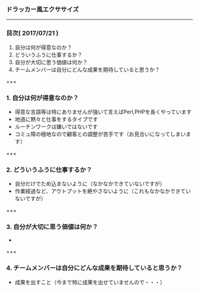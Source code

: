 ### ドラッカー風エクササイズ
---

### 目次( 2017/07/21 )

1. 自分は何が得意なのか？
2. どういうふうに仕事するか？
3. 自分が大切に思う価値は何か？
4. チームメンバーは自分にどんな成果を期待していると思うか？

+++

### 1. 自分は何が得意なのか？

- 得意な言語等は特にありませんが強いて言えばPerl,PHPを長くやっています
- 地道に黙々と仕事をするタイプです
- ルーチンワークは嫌いではないです
- コミュ障の極地なので顧客との調整が苦手です（お見合いになってしまいます）

+++

### 2. どういうふうに仕事するか？

- 自分だけでため込まないように（なかなかできていないですが）
- 作業経過など、アウトプットを絶やさないように（これもなかなかできていないですが）

+++

### 3. 自分が大切に思う価値は何か？

- 

+++

### 4. チームメンバーは自分にどんな成果を期待していると思うか？

- 成果を出すこと（今まで特に成果を出せていませんので・・・）